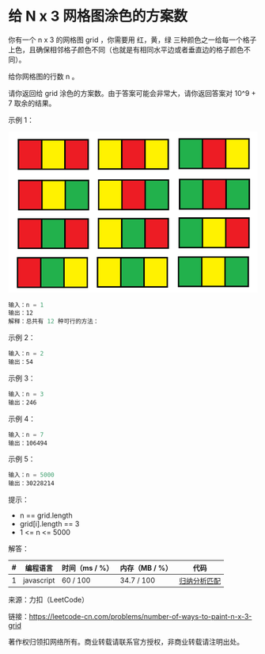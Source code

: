 # 给 N x 3 网格图涂色的方案数

你有一个 n x 3 的网格图 grid ，你需要用 红，黄，绿 三种颜色之一给每一个格子上色，且确保相邻格子颜色不同（也就是有相同水平边或者垂直边的格子颜色不同）。

给你网格图的行数 n 。

请你返回给 grid 涂色的方案数。由于答案可能会非常大，请你返回答案对 10^9 + 7 取余的结果。

示例 1：

![示例1](./eg1.png)

``` javascript
输入：n = 1
输出：12
解释：总共有 12 种可行的方法：
```

示例 2：

``` javascript
输入：n = 2
输出：54
```

示例 3：

``` javascript
输入：n = 3
输出：246
```

示例 4：

``` javascript
输入：n = 7
输出：106494
```

示例 5：

``` javascript
输入：n = 5000
输出：30228214
```

提示：

- n == grid.length
- grid[i].length == 3
- 1 <= n <= 5000

解答：

**#**|**编程语言**|**时间（ms / %）**|**内存（MB / %）**|**代码**
--|--|--|--|--
1|javascript|60 / 100|34.7 / 100|[归纳分析匹配](./javascript/ac_v1.js)

来源：力扣（LeetCode）

链接：https://leetcode-cn.com/problems/number-of-ways-to-paint-n-x-3-grid

著作权归领扣网络所有。商业转载请联系官方授权，非商业转载请注明出处。
